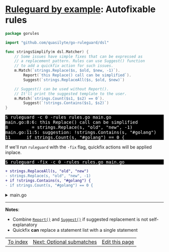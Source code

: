 # [Ruleguard by example](https://go-ruleguard.github.io/by-example/): Autofixable rules

```go
package gorules

import "github.com/quasilyte/go-ruleguard/dsl"

func stringsSimplify(m dsl.Matcher) {
	// Some issues have simple fixes that can be expressed as
	// a replacement pattern. Rules can use Suggest() function
	// to add a quickfix action for such issues.
	m.Match(`strings.Replace($s, $old, $new, -1)`).
		Report(`this Replace() call can be simplified`).
		Suggest(`strings.ReplaceAll($s, $old, $new)`)

	// Suggest() can be used without Report().
	// It'll print the suggested template to the user.
	m.Match(`strings.Count($s1, $s2) == 0`).
		Suggest(`!strings.Contains($s1, $s2)`)
}
```

<pre style="color: white; background-color: black">
$ ruleguard -c 0 -rules rules.go main.go
main.go:8:6: this Replace() call can be simplified
8		_ = strings.Replace(s, "old", "new", -1)
main.go:11:5: suggestion: !strings.Contains(s, "#golang")
11		if strings.Count(s, "#golang") == 0 {
</pre>

If we'll run `ruleguard` with the `-fix` flag, quickfix actions will be applied inplace.

<pre style="color: white; background-color: black">
$ ruleguard -fix -c 0 -rules rules.go main.go
</pre>

```diff
+ strings.ReplaceAll(s, "old", "new")
- strings.Replace(s, "old", "new", -1)
+ if !strings.Contains(s, "#golang") {
- if strings.Count(s, "#golang") == 0 {
```

<details><summary>main.go</summary>

```go
package main

import "strings"

func main() {
	var s string

	_ = strings.Replace(s, "old", "new", -1)
	_ = strings.Replace(s, "old", "new", 10) // Not matched

	if strings.Count(s, "#golang") == 0 {
		println("no golang tags?")
	}
}
```

</details>

<hr>

**Notes**:

* Combine [`Report()`](https://pkg.go.dev/github.com/quasilyte/go-ruleguard/dsl#Matcher.Report) and [`Suggest()`](https://pkg.go.dev/github.com/quasilyte/go-ruleguard/dsl#Matcher.Suggest) if suggested replacement is not self-explanatory
* Quickfix **can** replace a statement list with a single statement

<table><tr>
<td><a href="index">To index</a></td>
<td><a href="optional-submatches">Next: Optional submatches</a></td>
<td><a href="https://github.com/go-ruleguard/go-ruleguard.github.io/edit/master/by-example/autofixable-rules.md">Edit this page</a></td>
</tr></table>
